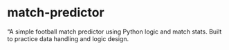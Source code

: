 # match-predictor
“A simple football match predictor using Python logic and match stats. Built to practice data handling and logic design.
